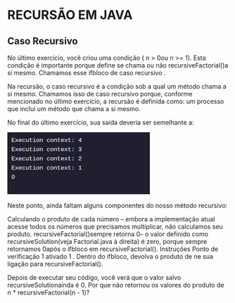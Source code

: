 <h1>RECURSÃO EM JAVA</h1>

<h2>Caso Recursivo</h2>

<p>No último exercício, você criou uma condição ( n > 0ou n >= 1). Esta condição é importante porque define se chama ou não recursiveFactorial()a si mesmo. Chamamos esse ifbloco de caso recursivo .

Na recursão, o caso recursivo é a condição sob a qual um método chama a si mesmo. Chamamos isso de caso recursivo porque, conforme mencionado no último exercício, a recursão é definida como: um processo que inclui um método que chama a si mesmo.

No final do último exercício, sua saída deveria ser semelhante a:</p>

<img src="java1.png">

<p>Neste ponto, ainda faltam alguns componentes do nosso método recursivo:

Calculando o produto de cada número – embora a implementação atual acesse todos os números que precisamos multiplicar, não calculamos seu produto.
recursiveFactorial()sempre retorna 0– o valor definido como recursiveSolution(veja Factorial.java à direita) é zero, porque sempre retornamos 0após o ifbloco em recursiveFactorial().
Instruções
Ponto de verificação 1 ativado
1 .
Dentro do ifbloco, devolva o produto de ne sua ligação para recursiveFactorial().

Depois de executar seu código, você verá que o valor salvo recursiveSolutionainda é 0. Por que não retornou os valores do produto de n * recursiveFactorial(n - 1)?</p>